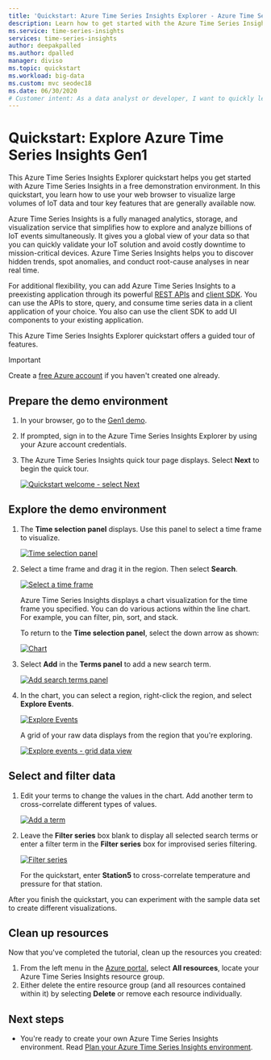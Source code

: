 ```yaml
---
title: 'Quickstart: Azure Time Series Insights Explorer - Azure Time Series Insights | Microsoft Docs'
description: Learn how to get started with the Azure Time Series Insights Explorer. Visualize large volumes of IoT data and tour key features of your environment.
ms.service: time-series-insights 
services: time-series-insights
author: deepakpalled
ms.author: dpalled
manager: diviso
ms.topic: quickstart
ms.workload: big-data
ms.custom: mvc seodec18
ms.date: 06/30/2020
# Customer intent: As a data analyst or developer, I want to quickly learn about the Azure Time Series Insights visualization Explorer.
---
```


# Quickstart: Explore Azure Time Series Insights Gen1

This Azure Time Series Insights Explorer quickstart helps you get started with Azure Time Series Insights in a free demonstration environment. In this quickstart, you learn how to use your web browser to visualize large volumes of IoT data and tour key features that are generally available now.

Azure Time Series Insights is a fully managed analytics, storage, and visualization service that simplifies how to explore and analyze billions of IoT events simultaneously. It gives you a global view of your data so that you can quickly validate your IoT solution and avoid costly downtime to mission-critical devices. Azure Time Series Insights helps you to discover hidden trends, spot anomalies, and conduct root-cause analyses in near real time.

For additional flexibility, you can add Azure Time Series Insights to a preexisting application through its powerful [REST APIs](./concepts-query-overview.md) and [client SDK](https://github.com/microsoft/tsiclient). You can use the APIs to store, query, and consume time series data in a client application of your choice. You also can use the client SDK to add UI components to your existing application.

This Azure Time Series Insights Explorer quickstart offers a guided tour of features.

> [!IMPORTANT]
> Create a [free Azure account](https://azure.microsoft.com/free/?ref=microsoft.com&utm_source=microsoft.com&utm_medium=docs&utm_campaign=visualstudio) if you haven't created one already.

## Prepare the demo environment

1. In your browser, go to the [Gen1 demo](https://insights.timeseries.azure.com/demo).

1. If prompted, sign in to the Azure Time Series Insights Explorer by using your Azure account credentials.

1. The Azure Time Series Insights quick tour page displays. Select **Next** to begin the quick tour.

   [![Quickstart welcome - select Next](media/quickstart/quickstart-welcome.png)](media/quickstart/quickstart-welcome.png#lightbox)

## Explore the demo environment

1. The **Time selection panel** displays. Use this panel to select a time frame to visualize.

   [![Time selection panel](media/quickstart/quickstart-time-selection-panel.png)](media/quickstart/quickstart-time-selection-panel.png#lightbox)

1. Select a time frame and drag it in the region. Then select **Search**.

   [![Select a time frame](media/quickstart/quickstart-select-time.png)](media/quickstart/quickstart-select-time.png#lightbox)

   Azure Time Series Insights displays a chart visualization for the time frame you specified. You can do various actions within the line chart. For example, you can filter, pin, sort, and stack.

   To return to the **Time selection panel**, select the down arrow as shown:

   [![Chart](media/quickstart/quickstart-select-down-arrow.png)](media/quickstart/quickstart-select-down-arrow.png#lightbox)

1. Select **Add** in the **Terms panel** to add a new search term.

   [![Add search terms panel](media/quickstart/quickstart-add-terms.png)](media/quickstart/quickstart-add-terms.png#lightbox)

1. In the chart, you can select a region, right-click the region, and select **Explore Events**.

   [![Explore Events](media/quickstart/quickstart-explore-events.png)](media/quickstart/quickstart-explore-events.png#lightbox)

   A grid of your raw data displays from the region that you're exploring.

   [![Explore events - grid data view](media/quickstart/quickstart-explore-events-grid-data.png)](media/quickstart/quickstart-explore-events-grid-data.png#lightbox)

## Select and filter data

1. Edit your terms to change the values in the chart. Add another term to cross-correlate different types of values.

   [![Add a term](media/quickstart/quickstart-add-a-term.png)](media/quickstart/quickstart-add-a-term.png#lightbox)

1. Leave the **Filter series** box blank to display all selected search terms or enter a filter term in the **Filter series** box for improvised series filtering.

   [![Filter series](media/quickstart/quickstart-filter-series.png)](media/quickstart/quickstart-filter-series.png#lightbox)

   For the quickstart, enter **Station5** to cross-correlate temperature and pressure for that station.

After you finish the quickstart, you can experiment with the sample data set to create different visualizations.

## Clean up resources

Now that you've completed the tutorial, clean up the resources you created:

1. From the left menu in the [Azure portal](https://portal.azure.com), select **All resources**, locate your Azure Time Series Insights resource group.
1. Either delete the entire resource group (and all resources contained within it) by selecting **Delete** or remove each resource individually.

## Next steps

* You're ready to create your own Azure Time Series Insights environment. Read [Plan your Azure Time Series Insights environment](time-series-insights-environment-planning.md).
